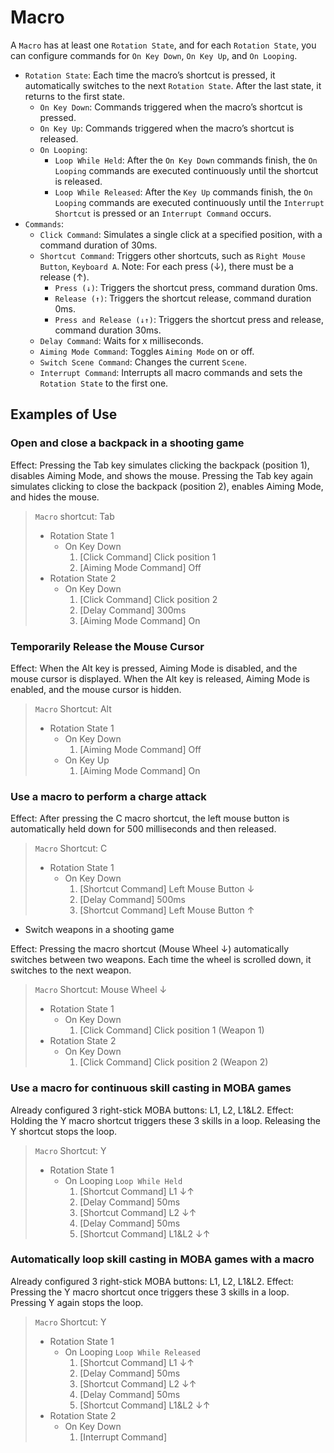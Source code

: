 # Macro

A `Macro` has at least one `Rotation State`, and for each `Rotation State`, you can configure commands for `On Key Down`, `On Key Up`, and `On Looping`.

* `Rotation State`: Each time the macro’s shortcut is pressed, it automatically switches to the next `Rotation State`. After the last state, it returns to the first state.
    * `On Key Down`: Commands triggered when the macro’s shortcut is pressed.
    * `On Key Up`: Commands triggered when the macro’s shortcut is released.
    * `On Looping`:
        * `Loop While Held`: After the `On Key Down` commands finish, the `On Looping` commands are executed continuously until the shortcut is released.
        * `Loop While Released`: After the `Key Up` commands finish, the `On Looping` commands are executed continuously until the `Interrupt Shortcut` is pressed or an `Interrupt Command` occurs.
* `Commands`:
    * `Click Command`: Simulates a single click at a specified position, with a command duration of 30ms.
    * `Shortcut Command`: Triggers other shortcuts, such as `Right Mouse Button`, `Keyboard A`. Note: For each press (↓), there must be a release (↑).
        * `Press (↓)`: Triggers the shortcut press, command duration 0ms.
        * `Release (↑)`: Triggers the shortcut release, command duration 0ms.
        * `Press and Release (↓↑)`: Triggers the shortcut press and release, command duration 30ms.
    * `Delay Command`: Waits for x milliseconds.
    * `Aiming Mode Command`: Toggles `Aiming Mode` on or off.
    * `Switch Scene Command`: Changes the current `Scene`.
    * `Interrupt Command`: Interrupts all macro commands and sets the `Rotation State` to the first one.

## Examples of Use
### Open and close a backpack in a shooting game

Effect: Pressing the Tab key simulates clicking the backpack (position 1), disables Aiming Mode, and shows the mouse.
Pressing the Tab key again simulates clicking to close the backpack (position 2), enables Aiming Mode, and hides the mouse.

> `Macro` shortcut: Tab
> * Rotation State 1
>   * On Key Down
>       1. [Click Command] Click position 1
>       2. [Aiming Mode Command] Off
> * Rotation State 2
>   * On Key Down
>       1. [Click Command] Click position 2
>       2. [Delay Command] 300ms
>       3. [Aiming Mode Command] On

### Temporarily Release the Mouse Cursor

Effect: When the Alt key is pressed, Aiming Mode is disabled, and the mouse cursor is displayed. When the Alt key is released, Aiming Mode is enabled, and the mouse cursor is hidden.

> `Macro` Shortcut: Alt
> * Rotation State 1
>   * On Key Down
>       1. [Aiming Mode Command] Off
>   * On Key Up
>       1. [Aiming Mode Command] On

### Use a macro to perform a charge attack

Effect: After pressing the C macro shortcut, the left mouse button is automatically held down for 500 milliseconds and then released.

> `Macro` Shortcut: C
> * Rotation State 1
>   * On Key Down
>       1. [Shortcut Command] Left Mouse Button ↓
>       2. [Delay Command] 500ms
>       3. [Shortcut Command] Left Mouse Button ↑

* Switch weapons in a shooting game

Effect: Pressing the macro shortcut (Mouse Wheel ↓) automatically switches between two weapons. Each time the wheel is scrolled down, it switches to the next weapon.

> `Macro` Shortcut: Mouse Wheel ↓
> * Rotation State 1
>   * On Key Down
>       1. [Click Command] Click position 1 (Weapon 1)
> * Rotation State 2
>   * On Key Down
>       1. [Click Command] Click position 2 (Weapon 2)

### Use a macro for continuous skill casting in MOBA games

Already configured 3 right-stick MOBA buttons: L1, L2, L1&L2. Effect: Holding the Y macro shortcut triggers these 3 skills in a loop. Releasing the Y shortcut stops the loop.

> `Macro` Shortcut: Y
> * Rotation State 1
>   * On Looping `Loop While Held`
>       1. [Shortcut Command] L1 ↓↑
>       2. [Delay Command] 50ms
>       3. [Shortcut Command] L2 ↓↑
>       4. [Delay Command] 50ms
>       5. [Shortcut Command] L1&L2 ↓↑

### Automatically loop skill casting in MOBA games with a macro

Already configured 3 right-stick MOBA buttons: L1, L2, L1&L2. Effect: Pressing the Y macro shortcut once triggers these 3 skills in a loop. Pressing Y again stops the loop.

> `Macro` Shortcut: Y
> * Rotation State 1
>   * On Looping `Loop While Released`
>       1. [Shortcut Command] L1 ↓↑
>       2. [Delay Command] 50ms
>       3. [Shortcut Command] L2 ↓↑
>       4. [Delay Command] 50ms
>       5. [Shortcut Command] L1&L2 ↓↑
> * Rotation State 2
>   * On Key Down
>       1. [Interrupt Command]